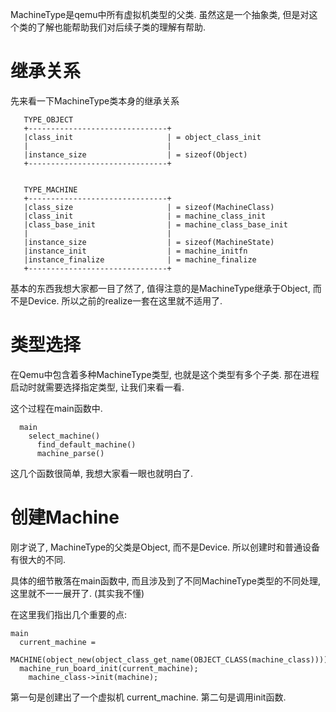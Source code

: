 MachineType是qemu中所有虚拟机类型的父类. 虽然这是一个抽象类, 但是对这个类的了解也能帮助我们对后续子类的理解有帮助. 

# 继承关系

先来看一下MachineType类本身的继承关系

```
   TYPE_OBJECT
   +-------------------------------+
   |class_init                     | = object_class_init
   |                               |
   |instance_size                  | = sizeof(Object)
   +-------------------------------+


   TYPE_MACHINE
   +-------------------------------+
   |class_size                     | = sizeof(MachineClass)
   |class_init                     | = machine_class_init
   |class_base_init                | = machine_class_base_init
   |                               |
   |instance_size                  | = sizeof(MachineState)
   |instance_init                  | = machine_initfn
   |instance_finalize              | = machine_finalize
   +-------------------------------+
```

基本的东西我想大家都一目了然了, 值得注意的是MachineType继承于Object, 而不是Device. 所以之前的realize一套在这里就不适用了. 

# 类型选择

在Qemu中包含着多种MachineType类型, 也就是这个类型有多个子类. 那在进程启动时就需要选择指定类型, 让我们来看一看. 

这个过程在main函数中. 

```
  main
    select_machine()
      find_default_machine()
      machine_parse()
```

这几个函数很简单, 我想大家看一眼也就明白了. 

# 创建Machine

刚才说了, MachineType的父类是Object, 而不是Device. 所以创建时和普通设备有很大的不同. 

具体的细节散落在main函数中, 而且涉及到了不同MachineType类型的不同处理, 这里就不一一展开了. (其实我不懂)

在这里我们指出几个重要的点: 

```
main
  current_machine =
    MACHINE(object_new(object_class_get_name(OBJECT_CLASS(machine_class))));
  machine_run_board_init(current_machine);
    machine_class->init(machine);
```

第一句是创建出了一个虚拟机 current_machine. 
第二句是调用init函数. 
